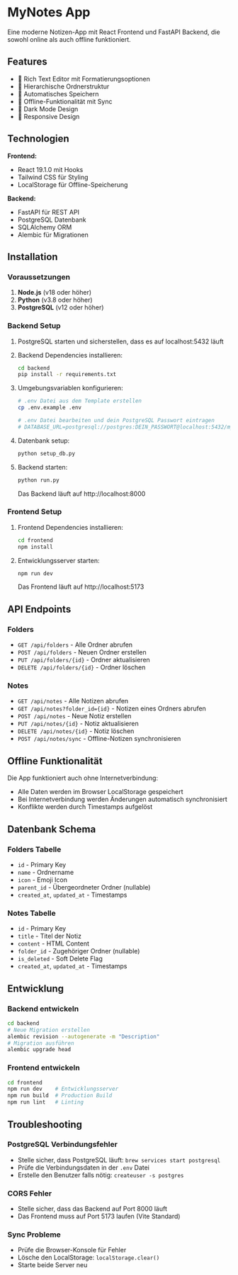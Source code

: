 # MyNotes App

Eine moderne Notizen-App mit React Frontend und FastAPI Backend, die sowohl online als auch offline funktioniert.

## Features

- 📝 Rich Text Editor mit Formatierungsoptionen
- 📁 Hierarchische Ordnerstruktur  
- 💾 Automatisches Speichern
- 🔄 Offline-Funktionalität mit Sync
- 🌙 Dark Mode Design
- 📱 Responsive Design

## Technologien

**Frontend:**
- React 19.1.0 mit Hooks
- Tailwind CSS für Styling
- LocalStorage für Offline-Speicherung

**Backend:**
- FastAPI für REST API
- PostgreSQL Datenbank
- SQLAlchemy ORM
- Alembic für Migrationen

## Installation

### Voraussetzungen

1. **Node.js** (v18 oder höher)
2. **Python** (v3.8 oder höher)
3. **PostgreSQL** (v12 oder höher)

### Backend Setup

1. PostgreSQL starten und sicherstellen, dass es auf localhost:5432 läuft

2. Backend Dependencies installieren:
   ```bash
   cd backend
   pip install -r requirements.txt
   ```

3. Umgebungsvariablen konfigurieren:
   ```bash
   # .env Datei aus dem Template erstellen
   cp .env.example .env
   
   # .env Datei bearbeiten und dein PostgreSQL Passwort eintragen
   # DATABASE_URL=postgresql://postgres:DEIN_PASSWORT@localhost:5432/mynotes_db
   ```

4. Datenbank setup:
   ```bash
   python setup_db.py
   ```

5. Backend starten:
   ```bash
   python run.py
   ```

   Das Backend läuft auf http://localhost:8000

### Frontend Setup

1. Frontend Dependencies installieren:
   ```bash
   cd frontend
   npm install
   ```

2. Entwicklungsserver starten:
   ```bash
   npm run dev
   ```

   Das Frontend läuft auf http://localhost:5173

## API Endpoints

### Folders
- `GET /api/folders` - Alle Ordner abrufen
- `POST /api/folders` - Neuen Ordner erstellen
- `PUT /api/folders/{id}` - Ordner aktualisieren
- `DELETE /api/folders/{id}` - Ordner löschen

### Notes
- `GET /api/notes` - Alle Notizen abrufen
- `GET /api/notes?folder_id={id}` - Notizen eines Ordners abrufen
- `POST /api/notes` - Neue Notiz erstellen
- `PUT /api/notes/{id}` - Notiz aktualisieren
- `DELETE /api/notes/{id}` - Notiz löschen
- `POST /api/notes/sync` - Offline-Notizen synchronisieren

## Offline Funktionalität

Die App funktioniert auch ohne Internetverbindung:

- Alle Daten werden im Browser LocalStorage gespeichert
- Bei Internetverbindung werden Änderungen automatisch synchronisiert
- Konflikte werden durch Timestamps aufgelöst

## Datenbank Schema

### Folders Tabelle
- `id` - Primary Key
- `name` - Ordnername
- `icon` - Emoji Icon
- `parent_id` - Übergeordneter Ordner (nullable)
- `created_at`, `updated_at` - Timestamps

### Notes Tabelle
- `id` - Primary Key
- `title` - Titel der Notiz
- `content` - HTML Content
- `folder_id` - Zugehöriger Ordner (nullable)
- `is_deleted` - Soft Delete Flag
- `created_at`, `updated_at` - Timestamps

## Entwicklung

### Backend entwickeln
```bash
cd backend
# Neue Migration erstellen
alembic revision --autogenerate -m "Description"
# Migration ausführen
alembic upgrade head
```

### Frontend entwickeln
```bash
cd frontend
npm run dev    # Entwicklungsserver
npm run build  # Production Build
npm run lint   # Linting
```

## Troubleshooting

### PostgreSQL Verbindungsfehler
- Stelle sicher, dass PostgreSQL läuft: `brew services start postgresql`
- Prüfe die Verbindungsdaten in der `.env` Datei
- Erstelle den Benutzer falls nötig: `createuser -s postgres`

### CORS Fehler
- Stelle sicher, dass das Backend auf Port 8000 läuft
- Das Frontend muss auf Port 5173 laufen (Vite Standard)

### Sync Probleme
- Prüfe die Browser-Konsole für Fehler
- Lösche den LocalStorage: `localStorage.clear()`
- Starte beide Server neu